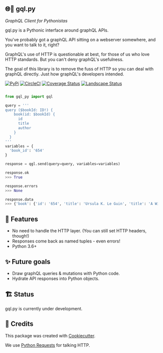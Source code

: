 🌐🐍 gql.py
-------

_GraphQL Client for Pythonistas_

gql.py is a Pythonic interface around graphQL APIs.

You've probably got a graphQL API sitting on a webserver somewhere, and you want to talk to it, right?

GraphQL's use of HTTP is questionable at best, for those of us who love HTTP standards. But you can't deny graphQL's usefulness.

The goal of this library is to remove the fuss of HTTP so you can deal with graphQL directly. Just how graphQL's developers intended.

[![PyPi][pypi-image]][pypi-link]
[![CircleCI][circle-image]][circle-link]
[![Coverage Status][codecov-image]][codecov-link]
[![Landscape Status][landscape-image]][landscape-link]

```python

from gql_py import gql

query = '''
query ($bookId: ID!) {
    book(id: $bookId) {
      id
      title
      author
    }
  }
'''
variables = {
  'book_id': '654'
}

response = qgl.send(query=query, variables=variables)

response.ok
>>> True

response.errors
>>> None

response.data
>>> {'book': {'id': '654', 'title': 'Ursula K. Le Guin', 'title': 'A Wizard of Earthsea'}}

```

📖 Features
--------

- No need to handle the HTTP layer. (You can still set HTTP headers, though!)
- Responses come back as named tuples - even errors!
- Python 3.6+

✨ Future goals
---------------

- Draw graphQL queries & mutations with Python code.
- Hydrate API responses into Python objects.

🏗 Status
----------

gql.py is currently under development.


🎥 Credits
---------

This package was created with [Cookiecutter](https://github.com/audreyr/cookiecutter).

We use [Python Requests](http://docs.python-requests.org/en/master/) for talking HTTP.


[pypi-image]: https://img.shields.io/pypi/v/gql_py.svg
[pypi-link]: https://pypi.python.org/pypi/gql_py
[pypi-dl-image]: https://img.shields.io/pypi/dm/gql_py.png
[circle-image]: https://circleci.com/gh/phalt/gql_py/tree/master.svg?style=svg
[circle-link]: https://circleci.com/gh/phalt/gql_py/tree/master
[codecov-image]: https://codecov.io/gh/phalt/gql_py/branch/master/graph/badge.svg?token=T9mYPv0Ep2
[codecov-link]: http://codecov.io/github/phalt/gql_py?branch=master
[landscape-image]: https://landscape.io/github/phalt/gql_py/master/landscape.svg?style=flat&badge_auth_token=0cce4803ec014cf4ad889498bba7e7e7
[landscape-link]: https://landscape.io/github/phalt/gql_py/master
